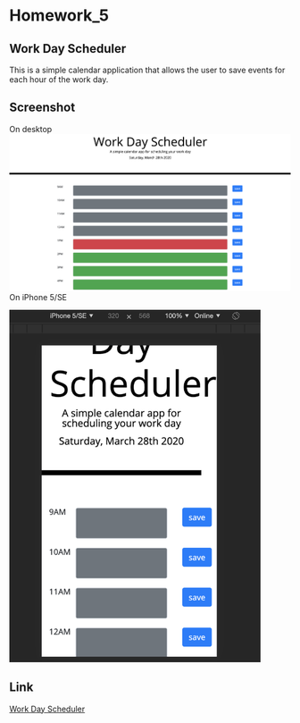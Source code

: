 # Homework_5
## Work Day Scheduler
This is a simple calendar application that allows the user to save events for each hour of the work day.
## Screenshot
On desktop
![image description](assets/image/screenshot.png)
On iPhone 5/SE

<img src="assets/image/screenshotMobile.png" alt="screenshot on mobile" width="450"/>

## Link
[Work Day Scheduler](https://terry0532.github.io/Homework_5/)